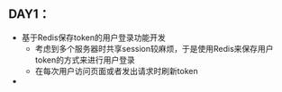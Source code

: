 ## DAY1：

+ 基于Redis保存token的用户登录功能开发
    + 考虑到多个服务器时共享session较麻烦，于是使用Redis来保存用户token的方式来进行用户登录
    + 在每次用户访问页面或者发出请求时刷新token
+ 